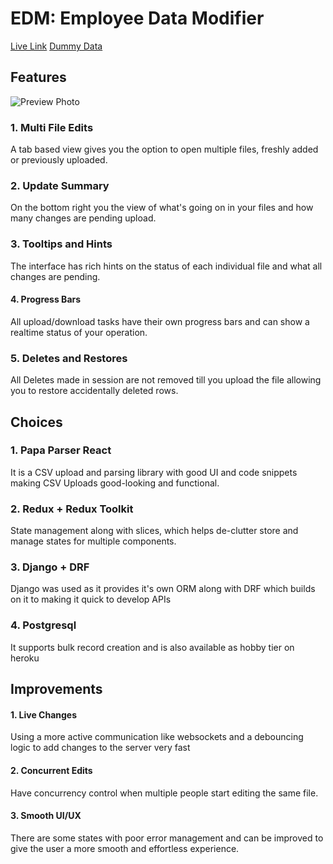 # EDM: Employee Data Modifier

[Live Link](https://csv-update-pipeline.herokuapp.com/) [Dummy Data](https://github.com/earthshakira/csv-modifier/tree/main/dummy_data)

## Features

![Preview Photo](https://i.imgur.com/jpEfwvk.png)

### 1. Multi File Edits

A tab based view gives you the option to open multiple files, freshly added or previously uploaded.

### 2. Update Summary

On the bottom right you the view of what's going on in your files and how many changes are pending upload.

### 3. Tooltips and Hints

The interface has rich hints on the status of each individual file and what all changes are pending.

#### 4. Progress Bars

All upload/download tasks have their own progress bars and can show a realtime status of your operation.

### 5. Deletes and Restores

All Deletes made in session are not removed till you upload the file allowing you to restore accidentally deleted rows.

## Choices

### 1. Papa Parser React

It is a CSV upload and parsing library with good UI and code snippets making CSV Uploads good-looking and functional.

### 2. Redux + Redux Toolkit

State management along with slices, which helps de-clutter store and manage states for multiple components. 

### 3. Django + DRF

Django was used as it provides it's own ORM along with DRF which builds on it to making it quick to develop APIs

### 4. Postgresql 

It supports bulk record creation and is also available as hobby tier on heroku

## Improvements

#### 1. Live Changes
Using a more active communication like websockets and a debouncing logic to add changes to the server very fast

#### 2. Concurrent Edits
Have concurrency control when multiple people start editing the same file.

#### 3. Smooth UI/UX
There are some states with poor error management and can be improved to give the user a more smooth and effortless experience. 


